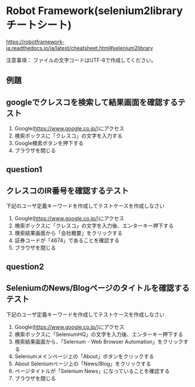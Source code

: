 # Robot Framework(selenium2library チートシート)
  https://robotframework-ja.readthedocs.io/ja/latest/cheatsheet.html#selenium2library
  
  注意事項：
  ファイルの文字コードはUTF-8で作成してください。
  
## 例題
## googleでクレスコを検索して結果画面を確認するテスト
  1. Google(https://www.google.co.jp/)にアクセス
  2. 検索ボックスに「クレスコ」の文字を入力する
  3. Google検索ボタンを押下する
  4. ブラウザを閉じる

## question1 
## クレスコのIR番号を確認するテスト
  下記のユーザ定義キーワードを作成してテストケースを作成しなさい
  1. Google(https://www.google.co.jp/)にアクセス
  2. 検索ボックスに「クレスコ」の文字を入力後、エンターキー押下する
  3. 検索結果画面から「会社概要」をクリックする
  4. 証券コードが「4674」であることを確認する
  5. ブラウザを閉じる

## question2
## SeleniumのNews/Blogページのタイトルを確認するテスト
  下記のユーザ定義キーワードを作成してテストケースを作成しなさい
  1. Google(https://www.google.co.jp/)にアクセス
  2. 検索ボックスに「SeleniumHQ」の文字を入力後、エンターキー押下する
  3. 検索結果画面から、「Selenium - Web Browser Automation」をクリックする
  4. Seleniumメインページ上の「About」ボタンをクリックする
  5. About Seleniumページ上の「News/Blog」をクリックする
  6. ページタイトルが「Selenium News」になっていることを確認する
  7. ブラウザを閉じる
